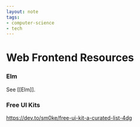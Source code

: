 ```yaml
---
layout: note
tags:
- computer-science
- tech
---
```


# Web Frontend Resources

### Elm

See [[Elm]].

### Free UI Kits

https://dev.to/sm0ke/free-ui-kit-a-curated-list-4dg
